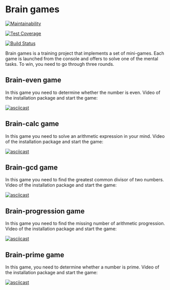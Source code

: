 # Brain games
[![Maintainability](https://api.codeclimate.com/v1/badges/11d7cb2247a50eb65763/maintainability)](https://codeclimate.com/github/formindev/python-project-lvl1/maintainability)

[![Test Coverage](https://api.codeclimate.com/v1/badges/11d7cb2247a50eb65763/test_coverage)](https://codeclimate.com/github/formindev/python-project-lvl1/test_coverage)

[![Build Status](https://travis-ci.org/formindev/python-project-lvl1.svg?branch=master)](https://travis-ci.org/formindev/python-project-lvl1)


Brain games is a training project that implements a set of mini-games. Each game is launched from the console and offers to solve one of the mental tasks. To win, you need to go through three rounds.


## Brain-even game

In this game you need to determine whether the number is even.
Video of the installation package and start the game:

[![asciicast](https://asciinema.org/a/ZtOdatWXmGs817Qi0XL0T01z2.svg)](https://asciinema.org/a/ZtOdatWXmGs817Qi0XL0T01z2)


## Brain-calc game

In this game you need to solve an arithmetic expression in your mind.
Video of the installation package and start the game:

[![asciicast](https://asciinema.org/a/sVEp1IX3ZkmIGGlvEwmzl1YeU.svg)](https://asciinema.org/a/sVEp1IX3ZkmIGGlvEwmzl1YeU)

## Brain-gcd game

In this game you need to find the greatest common divisor of two numbers.
Video of the installation package and start the game:

[![asciicast](https://asciinema.org/a/SjBzXJ2eDepF9cpLbDw4PYCFV.svg)](https://asciinema.org/a/SjBzXJ2eDepF9cpLbDw4PYCFV)


## Brain-progression game

In this game you need to find the missing number of arithmetic progression.
Video of the installation package and start the game:

[![asciicast](https://asciinema.org/a/P16X8q5ydpjlVJyqj48zixBEI.svg)](https://asciinema.org/a/P16X8q5ydpjlVJyqj48zixBEI)


## Brain-prime game

In this game, you need to determine whether a number is prime.
Video of the installation package and start the game:

[![asciicast](https://asciinema.org/a/MQdzf8xTIh3ZFzIJagOPXjhJo.svg)](https://asciinema.org/a/MQdzf8xTIh3ZFzIJagOPXjhJo)